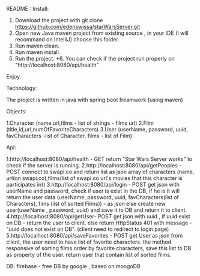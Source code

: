 README :
Install:
1. Download the project with git clone https://github.com/edenswissa/starWarsServer.git
2. Open new Java maven project from existing source , in your IDE (I will recommand on IntelliJ)
   choose this folder.
3. Run maven clean.
4. Run maven install.
5. Run the project.
*6. You can check if the project run properly on "http://localhost:8080/api/health"  

Enjoy. 


Technology:

The project is written in java with spring boot freamwork (using maven)

Objects: 

1.Character (name,url,films - list of strings - films url)
2.Film (title,id,url,numOfFavoriteCharacters)
3.User (userName, password, uuid, favCharacters -list of Character, films - list of Film)

Api:

1.http://localhost:8080/api/health - GET
return "Star Wars Server works" to check if the server is running.
2.http://localhost:8080/api/getPeoples - POST
connect to swapi.co and return list as json array of characters
(name, url(on swapi.co),films(list of swapi.co url's movies that this character is participates in))
3.http://localhost:8080/api/login - POST
get json with userName and password, check if user is exist in the DB, if he is it will return the user data
(userName, password, uuid, favCharacters(list of Characters), fims (list of sorted Films)) - as json
else create new user(userName , password, uuid) and save it to DB and return it to client. 
4.http://localhost:8080/api/getUser- POST
get json with uuid , if uuid exist on DB - return the user to client. else return HttpStatus 401 with message - "uuid does not exist on DB".
(client need to redirect to login page)
5.http://localhost:8080/api/saveFavorites - POST
get User as json from client, the user need to have list of favorite characters. the method responsive of
sorting films order by favorite characters, save this list to DB as property of the user.
return user that contain list of sorted films.

DB:
firebase - free DB by google , based on mongoDB
